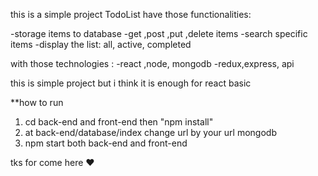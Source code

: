 this is a simple project TodoList have those functionalities:

-storage items to database
-get ,post ,put ,delete items 
-search specific items
-display the list: all, active, completed

with those technologies :
-react ,node, mongodb
-redux,express, api

this is simple project but i think it is enough for react basic 

**how to run
1. cd back-end and front-end then "npm install"
2. at back-end/database/index change url by your url mongodb
3. npm start both back-end and front-end

tks for come here ♥